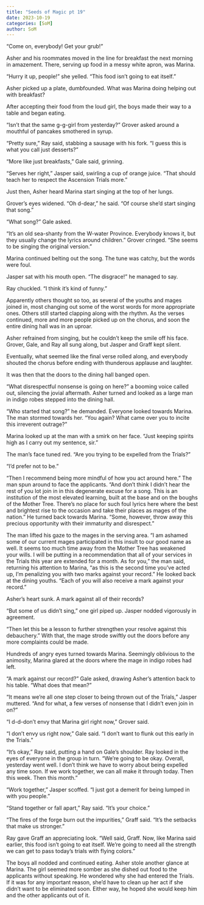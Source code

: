 ```yaml
---
title: "Seeds of Magic pt 19"
date: 2023-10-19
categories: [SoM]
author: SoM
---
```


“Come on, everybody! Get your grub!”

Asher and his roommates moved in the line for breakfast the next morning in amazement. There, serving up food in a messy white apron, was Marina.

“Hurry it up, people!” she yelled. “This food isn’t going to eat itself.”

Asher picked up a plate, dumbfounded. What was Marina doing helping out with breakfast?

After accepting their food from the loud girl, the boys made their way to a table and began eating.

“Isn’t that the same g-g-girl from yesterday?” Grover asked around a mouthful of pancakes smothered in syrup.

“Pretty sure,” Ray said, stabbing a sausage with his fork. “I guess this is what you call just desserts?”

“More like just breakfasts,” Gale said, grinning.

“Serves her right,” Jasper said, swirling a cup of orange juice. “That should teach her to respect the Ascension Trials more.”

Just then, Asher heard Marina start singing at the top of her lungs.

Grover’s eyes widened. “Oh d-dear,” he said. “Of course she’d start singing that song.”

“What song?” Gale asked.

“It’s an old sea-shanty from the W-water Province. Everybody knows it, but they usually change the lyrics around children.” Grover cringed. “She seems to be singing the original version.”

Marina continued belting out the song. The tune was catchy, but the words were foul.

Jasper sat with his mouth open. “The disgrace!” he managed to say.

Ray chuckled. “I think it’s kind of funny.”

Apparently others thought so too, as several of the youths and mages joined in, most changing out some of the worst words for more appropriate ones. Others still started clapping along with the rhythm. As the verses continued, more and more people picked up on the chorus, and soon the entire dining hall was in an uproar.

Asher refrained from singing, but he couldn’t keep the smile off his face. Grover, Gale, and Ray all sung along, but Jasper and Graff kept silent.

Eventually, what seemed like the final verse rolled along, and everybody shouted the chorus before ending with thunderous applause and laughter.

It was then that the doors to the dining hall banged open.

“What disrespectful nonsense is going on here?” a booming voice called out, silencing the jovial aftermath. Asher turned and looked as a large man in indigo robes stepped into the dining hall.

“Who started that song?” he demanded. Everyone looked towards Marina. The man stormed towards her. “You again? What came over you to incite this irreverent outrage?”

Marina looked up at the man with a smirk on her face. “Just keeping spirits high as I carry out my sentence, sir.”

The man’s face tuned red. “Are you trying to be expelled from the Trials?”

“I’d prefer not to be.”

“Then I recommend being more mindful of how you act around here.” The man spun around to face the applicants. “And don’t think I didn’t hear the rest of you lot join in in this degenerate excuse for a song. This is an institution of the most elevated learning, built at the base and on the boughs of the Mother Tree. There’s no place for such foul lyrics here where the best and brightest rise to the occasion and take their places as mages of the nation.” He turned back towards Marina. “Some, however, throw away this precious opportunity with their immaturity and disrespect.”

The man lifted his gaze to the mages in the serving area. “I am ashamed some of our current mages participated in this insult to our good name as well. It seems too much time away from the Mother Tree has weakened your wills. I will be putting in a recommendation that all of your services in the Trials this year are extended for a month. As for you,” the man said, returning his attention to Marina, “as this is the second time you’ve acted up, I’m penalizing you with two marks against your record.” He looked back at the dining youths. “Each of you will also receive a mark against your record.”

Asher’s heart sunk. A mark against all of their records?

“But some of us didn’t sing,” one girl piped up. Jasper nodded vigorously in agreement.

“Then let this be a lesson to further strengthen your resolve against this debauchery.” With that, the mage strode swiftly out the doors before any more complaints could be made.

Hundreds of angry eyes turned towards Marina. Seemingly oblivious to the animosity, Marina glared at the doors where the mage in indigo robes had left.

“A mark against our record?” Gale asked, drawing Asher’s attention back to his table. “What does that mean?”

“It means we’re all one step closer to being thrown out of the Trials,” Jasper muttered. “And for what, a few verses of nonsense that I didn’t even join in on?”

“I d-d-don’t envy that Marina girl right now,” Grover said.

“I don’t envy us right now,” Gale said. “I don’t want to flunk out this early in the Trials.”

“It’s okay,” Ray said, putting a hand on Gale’s shoulder. Ray looked in the eyes of everyone in the group in turn. “We’re going to be okay. Overall, yesterday went well. I don’t think we have to worry about being expelled any time soon. If we work together, we can all make it through today. Then this week. Then this month.”

“Work together,” Jasper scoffed. “I just got a demerit for being lumped in with you people.”

“Stand together or fall apart,” Ray said. “It’s your choice.”

“The fires of the forge burn out the impurities,” Graff said. “It’s the setbacks that make us stronger.”

Ray gave Graff an appreciating look. “Well said, Graff. Now, like Marina said earlier, this food isn’t going to eat itself. We’re going to need all the strength we can get to pass today’s trials with flying colors.”

The boys all nodded and continued eating. Asher stole another glance at Marina. The girl seemed more somber as she dished out food to the applicants without speaking. He wondered why she had entered the Trials. If it was for any important reason, she’d have to clean up her act if she didn’t want to be eliminated soon. Either way, he hoped she would keep him and the other applicants out of it.
